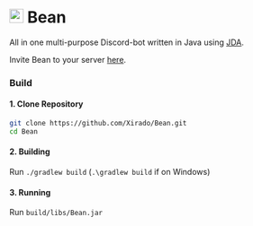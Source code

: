 <h1> <img src="https://bean.bz/img/icons/android-chrome-512x512.png"
  width="25"
  height="25"
  >
  Bean
</h1>

All in one multi-purpose Discord-bot written in Java using [JDA](https://github.com/DV8FromTheWorld/JDA).

Invite Bean to your server [here](https://bean.bz/).

### Build
#### 1. Clone Repository
```bash
git clone https://github.com/Xirado/Bean.git
cd Bean
```

#### 2. Building
Run `./gradlew build` (`.\gradlew build` if on Windows)

#### 3. Running
Run `build/libs/Bean.jar`
